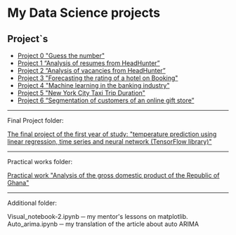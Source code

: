 # My Data Science projects

## Project`s

* [Project 0 "Guess the number"](https://github.com/Serg-NSD/SkillFactory-Data_Science/tree/4adadd3f975d1dc101172a7812d264df9761659f/Project-0)
* [Project 1 “Analysis of resumes from HeadHunter”](https://github.com/Serg-NSD/SkillFactory-Data_Science/tree/4adadd3f975d1dc101172a7812d264df9761659f/Project-1)
* [Project 2 “Analysis of vacancies from HeadHunter”](https://github.com/Serg-NSD/SkillFactory-Data_Science/tree/4adadd3f975d1dc101172a7812d264df9761659f/Project-2)
* [Project 3 "Forecasting the rating of a hotel on Booking"](https://github.com/Serg-NSD/SkillFactory-Data_Science/tree/4adadd3f975d1dc101172a7812d264df9761659f/Project-3)
* [Project 4 "Machine learning in the banking industry"](https://github.com/Serg-NSD/SkillFactory-Data_Science/tree/4adadd3f975d1dc101172a7812d264df9761659f/Project-4)
* [Project 5 "New York City Taxi Trip Duration"](https://github.com/Serg-NSD/SkillFactory-Data_Science/tree/4adadd3f975d1dc101172a7812d264df9761659f/Project-5)
* [Project 6 “Segmentation of customers of an online gift store”](https://github.com/Serg-NSD/SkillFactory-Data_Science/tree/4adadd3f975d1dc101172a7812d264df9761659f/Project-6)

__________________________________
Final Project folder:  

[The final project of the first year of study: "temperature prediction using linear regression, time series and neural network (TensorFlow library)"](https://github.com/Serg-NSD/SkillFactory-Data_Science/tree/657f4bc1a283d91494fab2597b241d837ac42e73/Final%20Project)
__________________________________
Practical works folder:  
  
[Practical work "Analysis of the gross domestic product of the Republic of Ghana"](https://github.com/Serg-NSD/SkillFactory-Data_Science/tree/f203d4758eaa8c4a2205fdc5f1ea6e5e300350e1/Practical%20works)
__________________________________  
Additional folder:  
  
Visual_notebook-2.ipynb ─ my mentor's lessons on matplotlib. 
Auto_arima.ipynb ─ my translation of the article about auto ARIMA
